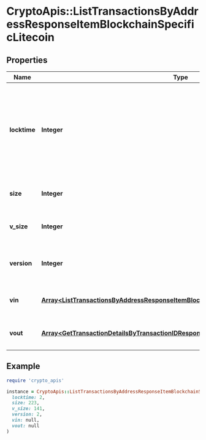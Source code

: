 # CryptoApis::ListTransactionsByAddressResponseItemBlockchainSpecificLitecoin

## Properties

| Name | Type | Description | Notes |
| ---- | ---- | ----------- | ----- |
| **locktime** | **Integer** | Represents the locktime on the transaction on the specific blockchain, i.e. the blockheight at which the transaction is valid. |  |
| **size** | **Integer** | Represents the total size of this transaction. |  |
| **v_size** | **Integer** | Represents the virtual size of this transaction. |  |
| **version** | **Integer** | Represents the transaction&#39;s version number. |  |
| **vin** | [**Array&lt;ListTransactionsByAddressResponseItemBlockchainSpecificLitecoinVin&gt;**](ListTransactionsByAddressResponseItemBlockchainSpecificLitecoinVin.md) | Represents the transaction inputs. |  |
| **vout** | [**Array&lt;GetTransactionDetailsByTransactionIDResponseItemBlockchainSpecificLitecoinVout&gt;**](GetTransactionDetailsByTransactionIDResponseItemBlockchainSpecificLitecoinVout.md) | Represents the transaction outputs. |  |

## Example

```ruby
require 'crypto_apis'

instance = CryptoApis::ListTransactionsByAddressResponseItemBlockchainSpecificLitecoin.new(
  locktime: 2,
  size: 223,
  v_size: 141,
  version: 2,
  vin: null,
  vout: null
)
```

